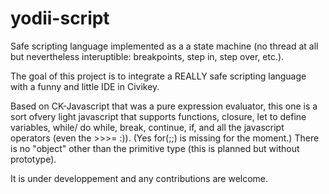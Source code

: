 # yodii-script
Safe scripting language implemented as a a state machine (no thread at all but nevertheless interuptible: breakpoints, step in, step over, etc.).

The goal of this project is to integrate a REALLY safe scripting language with a funny and little IDE in Civikey.

Based on CK-Javascript that was a pure expression evaluator, this one  is a sort ofvery light javascript that supports functions, closure, let to define variables, while/ do while, break, continue, if, and all the javascript operators (even the >>>= :)). (Yes for(;;) is missing for the moment.)
There is no "object" other than the primitive type (this is planned but without prototype).


It is under developpement and any contributions are welcome.

